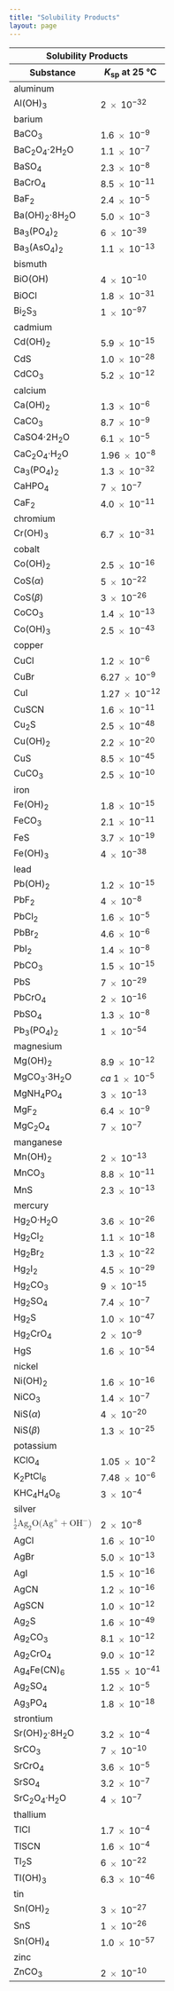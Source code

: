 ```yaml
---
title: "Solubility Products"
layout: page
---
```



<table summary="A table with 61 rows is titled &#x201C;Solubility Products.&#x201D; The first row contains four columns, with the title &#x201C;Substance&#x201D; in the left column and the text &#x201D;K subscript s p at 25 degrees Celsius in the left-middle column. That title and text are repeated in the right-middle column and the right column, respectively. The remaining rows contain the solubility products for various substances. For A l ( O H ) subscript 3, an aluminum substance, the solubility product is 2 times 10 superscript 32. For B a C O subscript 3, a barium substance, the solubility product is 1.6 times 10 superscript negative 9. For B a C subscript 2 O subscript 4 dot 2 H subscript 2 O, a barium substance, the solubility product is 1.1 times 10 superscript negative 7. For B a S O subscript 4, a barium substance, the solubility product is 2.3 times 10 superscript negative 8. For B a C r O subscript 4, a barium substance, the solubility product is 8.5 times 10 superscript negative 11. For B a F subscript 2, a barium substance, the solubility product is 2.4 times 10 superscript negative 5. For B a ( O H ) subscript 2 dot 8 H subscript 2 O, a barium substance, the solubility product is 5.0 X times 10 superscript negative 3. For B a subscript 3 ( P O subscript 4 ) subscript 2, a barium substance, the solubility product is 6 times 10 superscript negative 39. For B a subscript 3 ( A s O subscript 4 ) subscript 2, a barium substance, the solubility product is 1.1 times 10 superscript negative 13. For B i O ( O H ), a bismuth substance, the solubility product is 4 times 10 superscript negative 10. For B i O C l, a bismuth substance, the solubility product is 1.8 times 10 superscript negative 31. For B i superscript 2 S superscript 3, a bismuth substance, the solubility product is 1 times 10 superscript negative 97. For C d ( O H ) subscript 2, a cadmium substance, the solubility product is 5.9 times 10 superscript negative 15. For C d S, a cadmium substance, the solubility product is 1.0 times 10 superscript negative 28. For C d C O subscript 3, a cadmium substance, the solubility product is 5.2 times 10 superscript negative 12. For C a ( O H ) subscript 2, a calcium substance, the solubility product is 1.3 times 10 superscript negative 6. For C a C O subscript 3, a calcium substance, the solubility product is 8.7 times 10 superscript negative 9. For C a S O 4 dot 2 H subscript 2 O, a calcium substance, the solubility product is 6.1 times 10 superscript negative 5. For C a C subscript 2 O subscript 4 times H subscript 2 O, a calcium substance, the solubility product is 1.96 times 10 superscript negative 8. For C a subscript 3 ( P O subscript 4 ) subscript 2, a calcium substance, the solubility product is 1.3 times 10 superscript negative 32. For C a H P O subscript 4, a calcium substance, the solubility product is 7 times 10 superscript negative 7. For C a F subscript 2, a calcium substance, the solubility product is 4.0 times 10 superscript negative 11. For C r ( O H ) subscript 3, a chromium substance, the solubility product is 6.7 times 10 superscript negative 31. For C o ( O H ) subscript 2, a cobalt substance, the solubility product is 2.5 times 10 superscript negative 16. For C o S ( alpha ), a cobalt substance, the solubility product is 5 times 10 superscript negative 22. For C o S ( beta ), a cobalt substance, the solubility product is 3 times 10 superscript negative 26. For C o C O subscript 3, a cobalt substance, the solubility product is 1.4 times 10 superscript negative 13. For C o ( O H ) subscript 3, a cobalt substance, the solubility product is 2.5 times 10 superscript negative 43. For C u C l, a copper substance, the solubility product is 1.2 times 10 superscript negative 6. For C u B r, a copper substance, the solubility product is 6.27 times 10 superscript negative 9. For C u l, a copper substance, the solubility product is 1.27 times 10 superscript negative 12. For C u S C N, a copper substance, the solubility product is 1.6 times 10 superscript negative 11. For C u subscript 2 S, a copper substance, the solubility product is 2.5 times 10 superscript negative 48. For C u ( O H ) subscript 2, a copper substance, the solubility product is 2.2 times 10 superscript negative 20. For C u S, a copper substance, the solubility product is 8.5 times 10 superscript negative 45. For C u C O subscript 3, a copper substance, the solubility product is 2.5 times 10 superscript negative 10. For F e ( O H ) subscript 2, an iron substance, the solubility product is 1.8 times 10 superscript negative 15. For F e C O subscript 3, an iron substance, the solubility product is 2.1 times 10 superscript negative 11. For F e S, an iron substance, the solubility product is 3.7 times 10 superscript negative 19. For F e ( O H ) subscript 3, an iron substance, the solubility product is 4 times 10 superscript negative 38. For P b ( O H ) subscript 2, a lead substance, the solubility product is 1.2 times 10 superscript negative 15. For P b F subscript 2, a lead substance, the solubility product is 4 times 10 superscript negative 8. For P b C l subscript 2, a lead substance, the solubility product is 1.6 times 10 superscript negative 5. For P b B r subscript 2, a lead substance, the solubility product is 4.6 times 10 superscript negative 6. For P b I subscript 2, a lead substance, the solubility product is 1.4 times 10 superscript negative 8. For P b C O subscript 3, a lead substance, the solubility product is 1.5 times 10 superscript negative 15. For P b S, a lead substance, the solubility product is 7 times 10 superscript negative 29. For P b C r O subscript 4, a lead substance, the solubility product is 2 times 10 superscript negative 16. For P b S O subscript 4, a lead substance, the solubility product is 1.3 times 10 superscript negative 8. For P b subscript 3 ( P O subscript 4 ) subscript 2, a lead substance, the solubility product is 1 times 10 superscript negative 54. For M g ( O H ) subscript 2, a magnesium substance, the solubility product is 8.9 times 10 superscript negative 12.  For M g C O subscript 3 dot 3 H subscript 2 O, a magnesium substance, the solubility product is lowercase italic c a 1 times 10 superscript negative 5. For M g N H subscript 4 P O subscript 4, a magnesium substance, the solubility product is 3 times 10 superscript negative 13. For M g F subscript 2, a magnesium substance, the solubility product is 6.4 times 10 superscript negative 9. For M g C subscript 2 O subscript 4, a magnesium substance, the solubility product is 7 times 10 superscript negative 7. For M n ( O H ) subscript 2, a manganese substance, the solubility product is 2 times 10 superscript negative 13. For M n C O subscript 3, a manganese substance, the solubility product is 8.8 times 10 superscript negative 11. For M n S, a manganese substance, the solubility product is 2.3 times 10 superscript negative 13. For H g subscript 2 O dot H subscript 2 O, a mercury substance, the solubility product is 3.6 times 10 superscript negative 26. For H g subscript 2 C l subscript 2, a mercury substance, the solubility product is 1.1 times 10 superscript negative 18. For H g subscript 2 B r subscript 2, a mercury substance, the solubility product is 1.3 times 10 superscript negative 22. For H g subscript 2 I subscript 2, a mercury substance, the solubility product is 4.5 times 10 superscript negative 29. For H g subscript 2 C O subscript 3, a mercury substance, the solubility product is 9 times 10 superscript negative 15. For H g subscript 2 S O subscript 4, a mercury substance, the solubility product is 7.4 times 10 superscript negative 7. For H g subscript 2 S, a mercury substance, the solubility product is 1.0 times 10 superscript negative 47. For H g subscript 2 C r O subscript 4, a mercury substance, the solubility product is 2 times 10 superscript negative 9. For H g S, a mercury substance, the solubility product is 1.6 times 10 superscript negative 54. For N i ( O H ) subscript 2, a nickel substance, the solubility product is 1.6 times 10 superscript negative 16. For N i C O subscript 3, a nickel substance, the solubility product is 1.4 times 10 superscript negative 7. For N i S ( alpha ), a nickel substance, the solubility product is 4 times 10 superscript negative 20. For For N i S ( beta ), a nickel substance, the solubility product is 1.3 times 10 superscript negative 25. For K C l O subscript 4, a potassium substance, the solubility product is 1.05 times 10 superscript negative 2. For K subscript 2 P t C l subscript 6, a potassium substance, the solubility product is 7.48 times 10 superscript negative 6. For K H C subscript 4 H subscript 4 O subscript 6, a potassium substance, the solubility product is 3 times 10 superscript negative 4. For one-half A g subscript 2 O ( A g superscript positive plus O H superscript negative ), a silver substance, the solubility product is 2 times 10 superscript negative 8. For A g C l, a silver substance, the solubility product is 1.6 times 10 superscript negative 10. For A g B r, a silver substance, the solubility product is 5.0 times 10 superscript negative 13. For A g I, a silver substance, the solubility product is 1.5 times 10 superscript negative 16. For A g C N, a silver substance, the solubility product is 1.2 times 10 superscript negative 16. For A g S C N, a silver substance, the solubility product is 1.0 times 10 superscript negative 12. For A g subscript 2 S, a silver substance, the solubility product is 1.6 times 10 superscript negative 49. For A g subscript 2 C O subscript 3, a silver substance, the solubility product is 8.1 times 10 superscript negative 12. For A g subscript 2 C r O subscript 4, a silver substance, the solubility product is 9.0 times 10 superscript negative 12. For A g subscript 4 F e ( C N ) subscript 6, a silver substance, the solubility product is 1.55 times 10 superscript negative 41. For A g subscript 2 S O subscript 4, a silver substance, the solubility product is 1.2 times 10 superscript negative 5. For A g subscript 3 P O subscript 4, a silver substance, the solubility product is 1.8 times 10 superscript negative 18. For S r ( O H ) subscript 2 dot 8 H subscript 2 O, a strontium substance, the solubility product is 3.2 times 10 superscript negative 4. For S r C O subscript 3, a strontium substance, the solubility product is 7 times 10 superscript negative 10. For S r C r O subscript 4, a strontium substance, the solubility product is 3.6 times 10 superscript negative 5. For S r S O subscript 4, a strontium substance, the solubility product is 3.2 times 10 superscript negative 7. For S r C subscript 2 O subscript 4 dot H subscript 2 O, a strontium substance, the solubility product is 4 times 10 superscript negative 7. For T l C l, a thallium substance, the solubility product is 1.7 times 10 superscript negative 4. For T l S C N, a thallium substance, the solubility product is 1.6 times 10 superscript negative 4. For T l subscript 2 S, a thallium substance, the solubility product is 6 times 10 superscript negative 22. For T l ( O H ) subscript 3, a thallium substance, the solubility product is 6.3 times 10 superscript negative 46. For S n ( O H ) subscript 2, a tin substance, the solubility product is 3 times 10 superscript negative 27. For S n S, a tin substance, the solubility product is 1 times 10 superscript negative 26. For S n ( O H ) subscript 4, a tin substance, the solubility product is 1.0 times 10 superscript negative 57. For Z n C O subscript 3, a zinc substance, the solubility product is 2 times 10 superscript negative 10." class="span-all"><thead>
<tr valign="middle">
<th colspan="2" data-align="center">Solubility Products</th>
</tr>
<tr valign="middle">
<th data-align="left">Substance</th>
<th data-align="left"><em>K</em><sub>sp</sub> at 25 °C</th>
</tr>
</thead><tbody>
<tr valign="middle">
<td colspan="2" data-align="left">aluminum</td>
</tr>
<tr valign="middle">
<td data-align="left">Al(OH)<sub>3</sub></td>
<td data-align="left">2 <math xmlns="http://www.w3.org/1998/Math/MathML"><mo>×</mo></math> 10<sup>−32</sup></td>
</tr>
<tr valign="middle">
<td colspan="2" data-align="left">barium</td>
</tr>
<tr valign="middle">
<td data-align="left">BaCO<sub>3</sub></td>
<td data-align="left">1.6 <math xmlns="http://www.w3.org/1998/Math/MathML"><mo>×</mo></math> 10<sup>−9</sup></td>
</tr>
<tr valign="middle">
<td data-align="left">BaC<sub>2</sub>O<sub>4</sub>·2H<sub>2</sub>O</td>
<td data-align="left">1.1 <math xmlns="http://www.w3.org/1998/Math/MathML"><mo>×</mo></math> 10<sup>−7</sup></td>
</tr>
<tr valign="middle">
<td data-align="left">BaSO<sub>4</sub></td>
<td data-align="left">2.3 <math xmlns="http://www.w3.org/1998/Math/MathML"><mo>×</mo></math> 10<sup>−8</sup></td>
</tr>
<tr valign="middle">
<td data-align="left">BaCrO<sub>4</sub></td>
<td data-align="left">8.5 <math xmlns="http://www.w3.org/1998/Math/MathML"><mo>×</mo></math> 10<sup>−11</sup></td>
</tr>
<tr valign="middle">
<td data-align="left">BaF<sub>2</sub></td>
<td data-align="left">2.4 <math xmlns="http://www.w3.org/1998/Math/MathML"><mo>×</mo></math> 10<sup>−5</sup></td>
</tr>
<tr valign="middle">
<td data-align="left">Ba(OH)<sub>2</sub>·8H<sub>2</sub>O</td>
<td data-align="left">5.0 <math xmlns="http://www.w3.org/1998/Math/MathML"><mo>×</mo></math> 10<sup>−3</sup></td>
</tr>
<tr valign="middle">
<td data-align="left">Ba<sub>3</sub>(PO<sub>4</sub>)<sub>2</sub></td>
<td data-align="left">6 <math xmlns="http://www.w3.org/1998/Math/MathML"><mo>×</mo></math> 10<sup>−39</sup></td>
</tr>
<tr valign="middle">
<td data-align="left">Ba<sub>3</sub>(AsO<sub>4</sub>)<sub>2</sub></td>
<td data-align="left">1.1 <math xmlns="http://www.w3.org/1998/Math/MathML"><mo>×</mo></math> 10<sup>−13</sup></td>
</tr>
<tr valign="middle">
<td colspan="2" data-align="left">bismuth</td>
</tr>
<tr valign="middle">
<td data-align="left">BiO(OH)</td>
<td data-align="left">4 <math xmlns="http://www.w3.org/1998/Math/MathML"><mo>×</mo></math> 10<sup>−10</sup></td>
</tr>
<tr valign="middle">
<td data-align="left">BiOCl</td>
<td data-align="left">1.8 <math xmlns="http://www.w3.org/1998/Math/MathML"><mo>×</mo></math> 10<sup>−31</sup></td>
</tr>
<tr valign="middle">
<td data-align="left">Bi<sub>2</sub>S<sub>3</sub></td>
<td data-align="left">1 <math xmlns="http://www.w3.org/1998/Math/MathML"><mo>×</mo></math> 10<sup>−97</sup></td>
</tr>
<tr valign="middle">
<td colspan="2" data-align="left">cadmium</td>
</tr>
<tr valign="middle">
<td data-align="left">Cd(OH)<sub>2</sub></td>
<td data-align="left">5.9 <math xmlns="http://www.w3.org/1998/Math/MathML"><mo>×</mo></math> 10<sup>−15</sup></td>
</tr>
<tr valign="middle">
<td data-align="left">CdS</td>
<td data-align="left">1.0 <math xmlns="http://www.w3.org/1998/Math/MathML"><mo>×</mo></math> 10<sup>−28</sup></td>
</tr>
<tr valign="middle">
<td data-align="left">CdCO<sub>3</sub></td>
<td data-align="left">5.2 <math xmlns="http://www.w3.org/1998/Math/MathML"><mo>×</mo></math> 10<sup>−12</sup></td>
</tr>
<tr valign="middle">
<td colspan="2" data-align="left">calcium</td>
</tr>
<tr valign="middle">
<td data-align="left">Ca(OH)<sub>2</sub></td>
<td data-align="left">1.3 <math xmlns="http://www.w3.org/1998/Math/MathML"><mo>×</mo></math> 10<sup>−6</sup></td>
</tr>
<tr valign="middle">
<td data-align="left">CaCO<sub>3</sub></td>
<td data-align="left">8.7 <math xmlns="http://www.w3.org/1998/Math/MathML"><mo>×</mo></math> 10<sup>−9</sup></td>
</tr>
<tr valign="middle">
<td data-align="left">CaSO4·2H<sub>2</sub>O</td>
<td data-align="left">6.1 <math xmlns="http://www.w3.org/1998/Math/MathML"><mo>×</mo></math> 10<sup>−5</sup></td>
</tr>
<tr valign="middle">
<td data-align="left">CaC<sub>2</sub>O<sub>4</sub>·H<sub>2</sub>O</td>
<td data-align="left">1.96 <math xmlns="http://www.w3.org/1998/Math/MathML"><mo>×</mo></math> 10<sup>−8</sup></td>
</tr>
<tr valign="middle">
<td data-align="left">Ca<sub>3</sub>(PO<sub>4</sub>)<sub>2</sub></td>
<td data-align="left">1.3 <math xmlns="http://www.w3.org/1998/Math/MathML"><mo>×</mo></math> 10<sup>−32</sup></td>
</tr>
<tr valign="middle">
<td data-align="left">CaHPO<sub>4</sub></td>
<td data-align="left">7 <math xmlns="http://www.w3.org/1998/Math/MathML"><mo>×</mo></math> 10<sup>−7</sup></td>
</tr>
<tr valign="middle">
<td data-align="left">CaF<sub>2</sub></td>
<td data-align="left">4.0 <math xmlns="http://www.w3.org/1998/Math/MathML"><mo>×</mo></math> 10<sup>−11</sup></td>
</tr>
<tr valign="middle">
<td colspan="2" data-align="left">chromium</td>
</tr>
<tr valign="middle">
<td data-align="left">Cr(OH)<sub>3</sub></td>
<td data-align="left">6.7 <math xmlns="http://www.w3.org/1998/Math/MathML"><mo>×</mo></math> 10<sup>−31</sup></td>
</tr>
<tr valign="middle">
<td colspan="2" data-align="left">cobalt</td>
</tr>
<tr valign="middle">
<td data-align="left">Co(OH)<sub>2</sub></td>
<td data-align="left">2.5 <math xmlns="http://www.w3.org/1998/Math/MathML"><mo>×</mo></math> 10<sup>−16</sup></td>
</tr>
<tr valign="middle">
<td data-align="left">CoS(<em>α</em>)</td>
<td data-align="left">5 <math xmlns="http://www.w3.org/1998/Math/MathML"><mo>×</mo></math> 10<sup>−22</sup></td>
</tr>
<tr valign="middle">
<td data-align="left">CoS(<em>β</em>)</td>
<td data-align="left">3 <math xmlns="http://www.w3.org/1998/Math/MathML"><mo>×</mo></math> 10<sup>−26</sup></td>
</tr>
<tr valign="middle">
<td data-align="left">CoCO<sub>3</sub></td>
<td data-align="left">1.4 <math xmlns="http://www.w3.org/1998/Math/MathML"><mo>×</mo></math> 10<sup>−13</sup></td>
</tr>
<tr valign="middle">
<td data-align="left">Co(OH)<sub>3</sub></td>
<td data-align="left">2.5 <math xmlns="http://www.w3.org/1998/Math/MathML"><mo>×</mo></math> 10<sup>−43</sup></td>
</tr>
<tr valign="middle">
<td colspan="2" data-align="left">copper</td>
</tr>
<tr valign="middle">
<td data-align="left">CuCl</td>
<td data-align="left">1.2 <math xmlns="http://www.w3.org/1998/Math/MathML"><mo>×</mo></math> 10<sup>−6</sup></td>
</tr>
<tr valign="middle">
<td data-align="left">CuBr</td>
<td data-align="left">6.27 <math xmlns="http://www.w3.org/1998/Math/MathML"><mo>×</mo></math> 10<sup>−9</sup></td>
</tr>
<tr valign="middle">
<td data-align="left">CuI</td>
<td data-align="left">1.27 <math xmlns="http://www.w3.org/1998/Math/MathML"><mo>×</mo></math> 10<sup>−12</sup></td>
</tr>
<tr valign="middle">
<td data-align="left">CuSCN</td>
<td data-align="left">1.6 <math xmlns="http://www.w3.org/1998/Math/MathML"><mo>×</mo></math> 10<sup>−11</sup></td>
</tr>
<tr valign="middle">
<td data-align="left">Cu<sub>2</sub>S</td>
<td data-align="left">2.5 <math xmlns="http://www.w3.org/1998/Math/MathML"><mo>×</mo></math> 10<sup>−48</sup></td>
</tr>
<tr valign="middle">
<td data-align="left">Cu(OH)<sub>2</sub></td>
<td data-align="left">2.2 <math xmlns="http://www.w3.org/1998/Math/MathML"><mo>×</mo></math> 10<sup>−20</sup></td>
</tr>
<tr valign="middle">
<td data-align="left">CuS</td>
<td data-align="left">8.5 <math xmlns="http://www.w3.org/1998/Math/MathML"><mo>×</mo></math> 10<sup>−45</sup></td>
</tr>
<tr valign="middle">
<td data-align="left">CuCO<sub>3</sub></td>
<td data-align="left">2.5 <math xmlns="http://www.w3.org/1998/Math/MathML"><mo>×</mo></math> 10<sup>−10</sup></td>
</tr>
<tr valign="middle">
<td colspan="2" data-align="left">iron</td>
</tr>
<tr valign="middle">
<td data-align="left">Fe(OH)<sub>2</sub></td>
<td data-align="left">1.8 <math xmlns="http://www.w3.org/1998/Math/MathML"><mo>×</mo></math> 10<sup>−15</sup></td>
</tr>
<tr valign="middle">
<td data-align="left">FeCO<sub>3</sub></td>
<td data-align="left">2.1 <math xmlns="http://www.w3.org/1998/Math/MathML"><mo>×</mo></math> 10<sup>−11</sup></td>
</tr>
<tr valign="middle">
<td data-align="left">FeS</td>
<td data-align="left">3.7 <math xmlns="http://www.w3.org/1998/Math/MathML"><mo>×</mo></math> 10<sup>−19</sup></td>
</tr>
<tr valign="middle">
<td data-align="left">Fe(OH)<sub>3</sub></td>
<td data-align="left">4 <math xmlns="http://www.w3.org/1998/Math/MathML"><mo>×</mo></math> 10<sup>−38</sup></td>
</tr>
<tr valign="middle">
<td colspan="2" data-align="left">lead</td>
</tr>
<tr valign="middle">
<td data-align="left">Pb(OH)<sub>2</sub></td>
<td data-align="left">1.2 <math xmlns="http://www.w3.org/1998/Math/MathML"><mo>×</mo></math> 10<sup>−15</sup></td>
</tr>
<tr valign="middle">
<td data-align="left">PbF<sub>2</sub></td>
<td data-align="left">4 <math xmlns="http://www.w3.org/1998/Math/MathML"><mo>×</mo></math> 10<sup>−8</sup></td>
</tr>
<tr valign="middle">
<td data-align="left">PbCl<sub>2</sub></td>
<td data-align="left">1.6 <math xmlns="http://www.w3.org/1998/Math/MathML"><mo>×</mo></math> 10<sup>−5</sup></td>
</tr>
<tr valign="middle">
<td data-align="left">PbBr<sub>2</sub></td>
<td data-align="left">4.6 <math xmlns="http://www.w3.org/1998/Math/MathML"><mo>×</mo></math> 10<sup>−6</sup></td>
</tr>
<tr valign="middle">
<td data-align="left">PbI<sub>2</sub></td>
<td data-align="left">1.4 <math xmlns="http://www.w3.org/1998/Math/MathML"><mo>×</mo></math> 10<sup>−8</sup></td>
</tr>
<tr valign="middle">
<td data-align="left">PbCO<sub>3</sub></td>
<td data-align="left">1.5 <math xmlns="http://www.w3.org/1998/Math/MathML"><mo>×</mo></math> 10<sup>−15</sup></td>
</tr>
<tr valign="middle">
<td data-align="left">PbS</td>
<td data-align="left">7 <math xmlns="http://www.w3.org/1998/Math/MathML"><mo>×</mo></math> 10<sup>−29</sup></td>
</tr>
<tr valign="middle">
<td data-align="left">PbCrO<sub>4</sub></td>
<td data-align="left">2 <math xmlns="http://www.w3.org/1998/Math/MathML"><mo>×</mo></math> 10<sup>−16</sup></td>
</tr>
<tr valign="middle">
<td data-align="left">PbSO<sub>4</sub></td>
<td data-align="left">1.3 <math xmlns="http://www.w3.org/1998/Math/MathML"><mo>×</mo></math> 10<sup>−8</sup></td>
</tr>
<tr valign="middle">
<td data-align="left">Pb<sub>3</sub>(PO<sub>4</sub>)<sub>2</sub></td>
<td data-align="left">1 <math xmlns="http://www.w3.org/1998/Math/MathML"><mo>×</mo></math> 10<sup>−54</sup></td>
</tr>
<tr valign="middle">
<td colspan="2" data-align="left">magnesium</td>
</tr>
<tr valign="middle">
<td data-align="left">Mg(OH)<sub>2</sub></td>
<td data-align="left">8.9 <math xmlns="http://www.w3.org/1998/Math/MathML"><mo>×</mo></math> 10<sup>−12</sup></td>
</tr>
<tr valign="middle">
<td data-align="left">MgCO<sub>3</sub>·3H<sub>2</sub>O</td>
<td data-align="left"><em>ca</em> 1 <math xmlns="http://www.w3.org/1998/Math/MathML"><mo>×</mo></math> 10<sup>−5</sup></td>
</tr>
<tr valign="middle">
<td data-align="left">MgNH<sub>4</sub>PO<sub>4</sub></td>
<td data-align="left">3 <math xmlns="http://www.w3.org/1998/Math/MathML"><mo>×</mo></math> 10<sup>−13</sup></td>
</tr>
<tr valign="middle">
<td data-align="left">MgF<sub>2</sub></td>
<td data-align="left">6.4 <math xmlns="http://www.w3.org/1998/Math/MathML"><mo>×</mo></math> 10<sup>−9</sup></td>
</tr>
<tr valign="middle">
<td data-align="left">MgC<sub>2</sub>O<sub>4</sub></td>
<td data-align="left">7 <math xmlns="http://www.w3.org/1998/Math/MathML"><mo>×</mo></math> 10<sup>−7</sup></td>
</tr>
<tr valign="middle">
<td colspan="2" data-align="left">manganese</td>
</tr>
<tr valign="middle">
<td data-align="left">Mn(OH)<sub>2</sub></td>
<td data-align="left">2 <math xmlns="http://www.w3.org/1998/Math/MathML"><mo>×</mo></math> 10<sup>−13</sup></td>
</tr>
<tr valign="middle">
<td data-align="left">MnCO<sub>3</sub></td>
<td data-align="left">8.8 <math xmlns="http://www.w3.org/1998/Math/MathML"><mo>×</mo></math> 10<sup>−11</sup></td>
</tr>
<tr valign="middle">
<td data-align="left">MnS</td>
<td data-align="left">2.3 <math xmlns="http://www.w3.org/1998/Math/MathML"><mo>×</mo></math> 10<sup>−13</sup></td>
</tr>
<tr valign="middle">
<td colspan="2" data-align="left">mercury</td>
</tr>
<tr valign="middle">
<td data-align="left">Hg<sub>2</sub>O·H<sub>2</sub>O</td>
<td data-align="left">3.6 <math xmlns="http://www.w3.org/1998/Math/MathML"><mo>×</mo></math> 10<sup>−26</sup></td>
</tr>
<tr valign="middle">
<td data-align="left">Hg<sub>2</sub>Cl<sub>2</sub></td>
<td data-align="left">1.1 <math xmlns="http://www.w3.org/1998/Math/MathML"><mo>×</mo></math> 10<sup>−18</sup></td>
</tr>
<tr valign="middle">
<td data-align="left">Hg<sub>2</sub>Br<sub>2</sub></td>
<td data-align="left">1.3 <math xmlns="http://www.w3.org/1998/Math/MathML"><mo>×</mo></math> 10<sup>−22</sup></td>
</tr>
<tr valign="middle">
<td data-align="left">Hg<sub>2</sub>I<sub>2</sub></td>
<td data-align="left">4.5 <math xmlns="http://www.w3.org/1998/Math/MathML"><mo>×</mo></math> 10<sup>−29</sup></td>
</tr>
<tr valign="middle">
<td data-align="left">Hg<sub>2</sub>CO<sub>3</sub></td>
<td data-align="left">9 <math xmlns="http://www.w3.org/1998/Math/MathML"><mo>×</mo></math> 10<sup>−15</sup></td>
</tr>
<tr valign="middle">
<td data-align="left">Hg<sub>2</sub>SO<sub>4</sub></td>
<td data-align="left">7.4 <math xmlns="http://www.w3.org/1998/Math/MathML"><mo>×</mo></math> 10<sup>−7</sup></td>
</tr>
<tr valign="middle">
<td data-align="left">Hg<sub>2</sub>S</td>
<td data-align="left">1.0 <math xmlns="http://www.w3.org/1998/Math/MathML"><mo>×</mo></math> 10<sup>−47</sup></td>
</tr>
<tr valign="middle">
<td data-align="left">Hg<sub>2</sub>CrO<sub>4</sub></td>
<td data-align="left">2 <math xmlns="http://www.w3.org/1998/Math/MathML"><mo>×</mo></math> 10<sup>−9</sup></td>
</tr>
<tr valign="middle">
<td data-align="left">HgS</td>
<td data-align="left">1.6 <math xmlns="http://www.w3.org/1998/Math/MathML"><mo>×</mo></math> 10<sup>−54</sup></td>
</tr>
<tr valign="middle">
<td colspan="2" data-align="left">nickel</td>
</tr>
<tr valign="middle">
<td data-align="left">Ni(OH)<sub>2</sub></td>
<td data-align="left">1.6 <math xmlns="http://www.w3.org/1998/Math/MathML"><mo>×</mo></math> 10<sup>−16</sup></td>
</tr>
<tr valign="middle">
<td data-align="left">NiCO<sub>3</sub></td>
<td data-align="left">1.4 <math xmlns="http://www.w3.org/1998/Math/MathML"><mo>×</mo></math> 10<sup>−7</sup></td>
</tr>
<tr valign="middle">
<td data-align="left">NiS(<em>α</em>)</td>
<td data-align="left">4 <math xmlns="http://www.w3.org/1998/Math/MathML"><mo>×</mo></math> 10<sup>−20</sup></td>
</tr>
<tr valign="middle">
<td data-align="left">NiS(<em>β</em>)</td>
<td data-align="left">1.3 <math xmlns="http://www.w3.org/1998/Math/MathML"><mo>×</mo></math> 10<sup>−25</sup></td>
</tr>
<tr valign="middle">
<td colspan="2" data-align="left">potassium</td>
</tr>
<tr valign="middle">
<td data-align="left">KClO<sub>4</sub></td>
<td data-align="left">1.05 <math xmlns="http://www.w3.org/1998/Math/MathML"><mo>×</mo></math> 10<sup>−2</sup></td>
</tr>
<tr valign="middle">
<td data-align="left">K<sub>2</sub>PtCl<sub>6</sub></td>
<td data-align="left">7.48 <math xmlns="http://www.w3.org/1998/Math/MathML"><mo>×</mo></math> 10<sup>−6</sup></td>
</tr>
<tr valign="middle">
<td data-align="left">KHC<sub>4</sub>H<sub>4</sub>O<sub>6</sub></td>
<td data-align="left">3 <math xmlns="http://www.w3.org/1998/Math/MathML"><mo>×</mo></math> 10<sup>−4</sup></td>
</tr>
<tr valign="middle">
<td colspan="2" data-align="left">silver</td>
</tr>
<tr valign="middle">
<td data-align="left"><math xmlns="http://www.w3.org/1998/Math/MathML"><mrow><msubsup><mn /><mn>2</mn><mn>1</mn></msubsup><mtext>A</mtext><msub><mtext>g</mtext><mtext>2</mtext></msub><mtext>O</mtext><mo stretchy="false">(</mo><msup><mrow><mtext>Ag</mtext></mrow><mo>+</mo></msup><mo>+</mo><msup><mtext>OH</mtext><mtext>−</mtext></msup><mo stretchy="false">)</mo></mrow></math></td>
<td data-align="left">2 <math xmlns="http://www.w3.org/1998/Math/MathML"><mo>×</mo></math> 10<sup>−8</sup></td>
</tr>
<tr valign="middle">
<td data-align="left">AgCl</td>
<td data-align="left">1.6 <math xmlns="http://www.w3.org/1998/Math/MathML"><mo>×</mo></math> 10<sup>−10</sup></td>
</tr>
<tr valign="middle">
<td data-align="left">AgBr</td>
<td data-align="left">5.0 <math xmlns="http://www.w3.org/1998/Math/MathML"><mo>×</mo></math> 10<sup>−13</sup></td>
</tr>
<tr valign="middle">
<td data-align="left">AgI</td>
<td data-align="left">1.5 <math xmlns="http://www.w3.org/1998/Math/MathML"><mo>×</mo></math> 10<sup>−16</sup></td>
</tr>
<tr valign="middle">
<td data-align="left">AgCN</td>
<td data-align="left">1.2 <math xmlns="http://www.w3.org/1998/Math/MathML"><mo>×</mo></math> 10<sup>−16</sup></td>
</tr>
<tr valign="middle">
<td data-align="left">AgSCN</td>
<td data-align="left">1.0 <math xmlns="http://www.w3.org/1998/Math/MathML"><mo>×</mo></math> 10<sup>−12</sup></td>
</tr>
<tr valign="middle">
<td data-align="left">Ag<sub>2</sub>S</td>
<td data-align="left">1.6 <math xmlns="http://www.w3.org/1998/Math/MathML"><mo>×</mo></math> 10<sup>−49</sup></td>
</tr>
<tr valign="middle">
<td data-align="left">Ag<sub>2</sub>CO<sub>3</sub></td>
<td data-align="left">8.1 <math xmlns="http://www.w3.org/1998/Math/MathML"><mo>×</mo></math> 10<sup>−12</sup></td>
</tr>
<tr valign="middle">
<td data-align="left">Ag<sub>2</sub>CrO<sub>4</sub></td>
<td data-align="left">9.0 <math xmlns="http://www.w3.org/1998/Math/MathML"><mo>×</mo></math> 10<sup>−12</sup></td>
</tr>
<tr valign="middle">
<td data-align="left">Ag<sub>4</sub>Fe(CN)<sub>6</sub></td>
<td data-align="left">1.55 <math xmlns="http://www.w3.org/1998/Math/MathML"><mo>×</mo></math> 10<sup>−41</sup></td>
</tr>
<tr valign="middle">
<td data-align="left">Ag<sub>2</sub>SO<sub>4</sub></td>
<td data-align="left">1.2 <math xmlns="http://www.w3.org/1998/Math/MathML"><mo>×</mo></math> 10<sup>−5</sup></td>
</tr>
<tr valign="middle">
<td data-align="left">Ag<sub>3</sub>PO<sub>4</sub></td>
<td data-align="left">1.8 <math xmlns="http://www.w3.org/1998/Math/MathML"><mo>×</mo></math> 10<sup>−18</sup></td>
</tr>
<tr valign="middle">
<td colspan="2" data-align="left">strontium</td>
</tr>
<tr valign="middle">
<td data-align="left">Sr(OH)<sub>2</sub>·8H<sub>2</sub>O</td>
<td data-align="left">3.2 <math xmlns="http://www.w3.org/1998/Math/MathML"><mo>×</mo></math> 10<sup>−4</sup></td>
</tr>
<tr valign="middle">
<td data-align="left">SrCO<sub>3</sub></td>
<td data-align="left">7 <math xmlns="http://www.w3.org/1998/Math/MathML"><mo>×</mo></math> 10<sup>−10</sup></td>
</tr>
<tr valign="middle">
<td data-align="left">SrCrO<sub>4</sub></td>
<td data-align="left">3.6 <math xmlns="http://www.w3.org/1998/Math/MathML"><mo>×</mo></math> 10<sup>−5</sup></td>
</tr>
<tr valign="middle">
<td data-align="left">SrSO<sub>4</sub></td>
<td data-align="left">3.2 <math xmlns="http://www.w3.org/1998/Math/MathML"><mo>×</mo></math> 10<sup>−7</sup></td>
</tr>
<tr valign="middle">
<td data-align="left">SrC<sub>2</sub>O<sub>4</sub>·H<sub>2</sub>O</td>
<td data-align="left">4 <math xmlns="http://www.w3.org/1998/Math/MathML"><mo>×</mo></math> 10<sup>−7</sup></td>
</tr>
<tr valign="middle">
<td colspan="2" data-align="left">thallium</td>
</tr>
<tr valign="middle">
<td data-align="left">TlCl</td>
<td data-align="left">1.7 <math xmlns="http://www.w3.org/1998/Math/MathML"><mo>×</mo></math> 10<sup>−4</sup></td>
</tr>
<tr valign="middle">
<td data-align="left">TlSCN</td>
<td data-align="left">1.6 <math xmlns="http://www.w3.org/1998/Math/MathML"><mo>×</mo></math> 10<sup>−4</sup></td>
</tr>
<tr valign="middle">
<td data-align="left">Tl<sub>2</sub>S</td>
<td data-align="left">6 <math xmlns="http://www.w3.org/1998/Math/MathML"><mo>×</mo></math> 10<sup>−22</sup></td>
</tr>
<tr valign="middle">
<td data-align="left">Tl(OH)<sub>3</sub></td>
<td data-align="left">6.3 <math xmlns="http://www.w3.org/1998/Math/MathML"><mo>×</mo></math> 10<sup>−46</sup></td>
</tr>
<tr valign="middle">
<td colspan="2" data-align="left">tin</td>
</tr>
<tr valign="middle">
<td data-align="left">Sn(OH)<sub>2</sub></td>
<td data-align="left">3 <math xmlns="http://www.w3.org/1998/Math/MathML"><mo>×</mo></math> 10<sup>−27</sup></td>
</tr>
<tr valign="middle">
<td data-align="left">SnS</td>
<td data-align="left">1 <math xmlns="http://www.w3.org/1998/Math/MathML"><mo>×</mo></math> 10<sup>−26</sup></td>
</tr>
<tr valign="middle">
<td data-align="left">Sn(OH)<sub>4</sub></td>
<td data-align="left">1.0 <math xmlns="http://www.w3.org/1998/Math/MathML"><mo>×</mo></math> 10<sup>−57</sup></td>
</tr>
<tr valign="middle">
<td colspan="2" data-align="left">zinc</td>
</tr>
<tr valign="middle">
<td data-align="left">ZnCO<sub>3</sub></td>
<td data-align="left">2 <math xmlns="http://www.w3.org/1998/Math/MathML"><mo>×</mo></math> 10<sup>−10</sup></td>
</tr>
</tbody></table>

